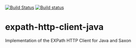 [![Build Status](https://travis-ci.com/expath/expath-http-client-java.svg?branch=master)](https://travis-ci.com/expath/expath-http-client-java)
[![Build status](https://ci.appveyor.com/api/projects/status/o090g9b807036qh6/branch/master?svg=true)](https://ci.appveyor.com/project/AdamRetter/expath-http-client-java/branch/master)

expath-http-client-java
=======================

Implementation of the EXPath HTTP Client for Java and Saxon
